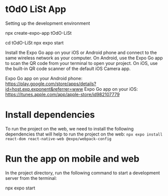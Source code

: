 # tOdO LiSt App
Setting up the development environment

npx create-expo-app tOdO-LiSt

cd tOdO-LiSt
npx expo start

Install the Expo Go app on your iOS or Android phone and connect to the same wireless network as your computer. On Android, use the Expo Go app to scan the QR code from your terminal to open your project. On iOS, use the built-in QR code scanner of the default iOS Camera app.

Expo Go app on your Android phone: https://play.google.com/store/apps/details?id=host.exp.exponent&referrer=www
Expo Go app on your iOS: https://itunes.apple.com/app/apple-store/id982107779

# Install dependencies
To run the project on the web, we need to install the following dependencies that will help to run the project on the web: 
`npx expo install react-dom react-native-web @expo/webpack-config`

# Run the app on mobile and web
In the project directory, run the following command to start a development server from the terminal:

npx expo start

